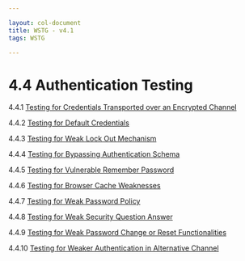 ```yaml
---

layout: col-document
title: WSTG - v4.1
tags: WSTG

---
```

# 4.4 Authentication Testing

4.4.1 [Testing for Credentials Transported over an Encrypted Channel](01-Testing_for_Credentials_Transported_over_an_Encrypted_Channel.md)

4.4.2 [Testing for Default Credentials](02-Testing_for_Default_Credentials.md)

4.4.3 [Testing for Weak Lock Out Mechanism](03-Testing_for_Weak_Lock_Out_Mechanism.md)

4.4.4 [Testing for Bypassing Authentication Schema](04-Testing_for_Bypassing_Authentication_Schema.md)

4.4.5 [Testing for Vulnerable Remember Password](05-Testing_for_Vulnerable_Remember_Password.md)

4.4.6 [Testing for Browser Cache Weaknesses](06-Testing_for_Browser_Cache_Weaknesses.md)

4.4.7 [Testing for Weak Password Policy](07-Testing_for_Weak_Password_Policy.md)

4.4.8 [Testing for Weak Security Question Answer](08-Testing_for_Weak_Security_Question_Answer.md)

4.4.9 [Testing for Weak Password Change or Reset Functionalities](09-Testing_for_Weak_Password_Change_or_Reset_Functionalities.md)

4.4.10 [Testing for Weaker Authentication in Alternative Channel](10-Testing_for_Weaker_Authentication_in_Alternative_Channel.md)
